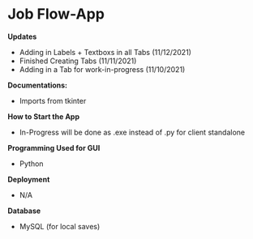 # Job Flow-App

**Updates**
- Adding in Labels + Textboxs in all Tabs (11/12/2021) 
- Finished Creating Tabs (11/11/2021)
- Adding in a Tab for work-in-progress (11/10/2021)

**Documentations:**
- Imports from tkinter

**How to Start the App**
- In-Progress will be done as .exe instead of .py for client standalone

**Programming Used for GUI**
- Python 

**Deployment**
- N/A

**Database**
- MySQL (for local saves)
